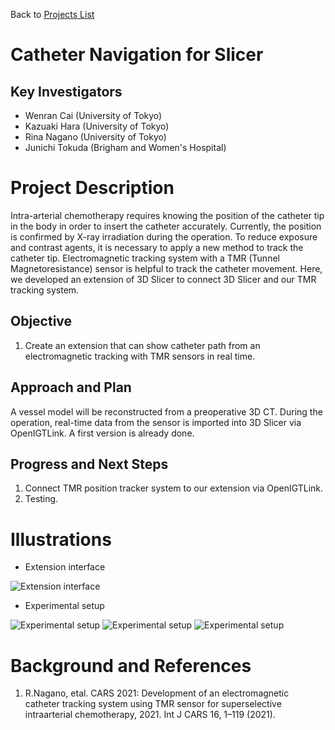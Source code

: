 Back to [Projects List](../../README.md#ProjectsList)

# Catheter Navigation for Slicer

## Key Investigators

- Wenran Cai (University of Tokyo)
- Kazuaki Hara (University of Tokyo)
- Rina Nagano (University of Tokyo)
- Junichi Tokuda (Brigham and Women's Hospital)

# Project Description

<!-- Add a short paragraph describing the project. -->

Intra-arterial chemotherapy requires knowing the position of the catheter tip in the body in order to insert the catheter accurately. Currently, the position is confirmed by X-ray irradiation during the operation. To reduce exposure and contrast agents, it is necessary to apply a new method to track the catheter tip. Electromagnetic tracking system with a TMR (Tunnel Magnetoresistance) sensor is helpful to track the catheter movement. Here, we developed an extension of 3D Slicer to connect 3D Slicer and our TMR tracking system.

## Objective

<!-- Describe here WHAT you would like to achieve (what you will have as end result). -->

1. Create an extension that can show catheter path from an electromagnetic tracking with TMR sensors in real time.

## Approach and Plan

<!-- Describe here HOW you would like to achieve the objectives stated above. -->

A vessel model will be reconstructed from a preoperative 3D CT. During the operation, real-time data from the sensor is imported into 3D Slicer via OpenIGTLink. A first version is already done.

## Progress and Next Steps

<!-- Update this section as you make progress, describing of what you have ACTUALLY DONE. If there are specific steps that you could not complete then you can describe them here, too. -->

1. Connect TMR position tracker system to our extension via OpenIGTLink.
2. Testing.

# Illustrations

<!-- Add pictures and links to videos that demonstrate what has been accomplished.
![Description of picture](Example2.jpg)
![Some more images](Example2.jpg)
-->
- Extension interface

![Extension interface](catheternavigation.png)

- Experimental setup

![Experimental setup](img1.png)
![Experimental setup](img2.png)
![Experimental setup](https://github.com/NA-MIC/ProjectWeek/releases/download/project-week-resources/PW36__TMRCatheterNavigation__video.gif)

# Background and References

<!-- If you developed any software, include link to the source code repository. If possible, also add links to sample data, and to any relevant publications. -->

1. R.Nagano, etal. CARS 2021: Development of an electromagnetic catheter tracking system using TMR sensor for superselective intraarterial chemotherapy, 2021. Int J CARS 16, 1–119 (2021).
